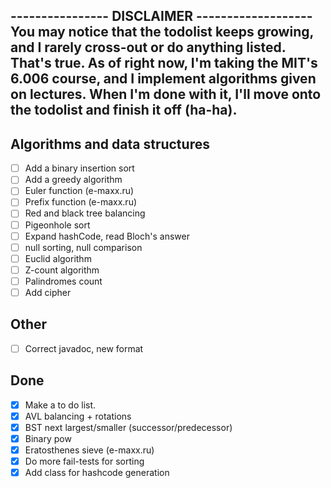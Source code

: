 ---------------- DISCLAIMER -------------------
You may notice that the todolist keeps growing,
and I rarely cross-out or do anything listed.
That's true. As of right now, I'm taking the
MIT's 6.006 course, and I implement algorithms
given on lectures. When I'm done with it, I'll
move onto the todolist and finish it off (ha-ha).
-----------------------------------------------

## Algorithms and data structures
- [ ] Add a binary insertion sort
- [ ] Add a greedy algorithm
- [ ] Euler function (e-maxx.ru)
- [ ] Prefix function (e-maxx.ru)
- [ ] Red and black tree balancing
- [ ] Pigeonhole sort
- [ ] Expand hashCode, read Bloch's answer
- [ ] null sorting, null comparison
- [ ] Euclid algorithm
- [ ] Z-count algorithm
- [ ] Palindromes count
- [ ] Add cipher

## Other
- [ ] Correct javadoc, new format

## Done
- [x] Make a to do list.
- [x] AVL balancing + rotations
- [x] BST next largest/smaller (successor/predecessor)
- [x] Binary pow
- [x] Eratosthenes sieve (e-maxx.ru)
- [x] Do more fail-tests for sorting
- [x] Add class for hashcode generation